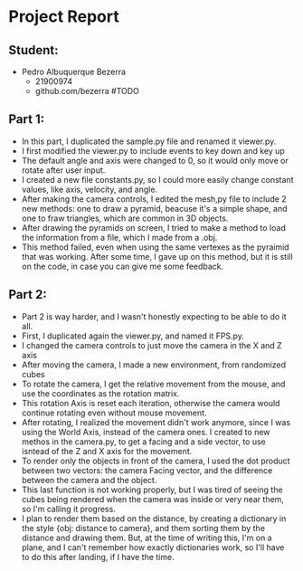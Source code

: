 # Project Report

## Student:
- Pedro Albuquerque Bezerra
   - 21900974
   - github.com/bezerra #TODO

## Part 1:
- In this part, I duplicated the sample.py file and renamed it viewer.py.
- I first modified the viewer.py to include events to key down and key up
- The default angle and axis were changed to 0, so it would only move or rotate after user input.
- I created a new file constants.py,  so I could more easily change constant values, like axis, velocity, and angle.
- After making the camera controls, I edited the mesh,py file to include 2 new methods: one to draw a pyramid, beacuse it's a simple shape, and one to fraw triangles, which are common in 3D objects.
- After drawing the pyramids on screen, I tried to make a method to load the information from a file, which I made from a .obj.
- This method failed, even when using the same vertexes as the pyraimid that was working. After some time, I gave up on this method, but it is still on the code, in case you can give me some feedback.

## Part 2:
- Part 2 is way harder, and I wasn't honestly expecting to be able to do it all.
- First, I duplicated again the viewer.py, and named it FPS.py.
- I changed the camera controls to just move the camera in the X and Z axis
- After moving the camera, I made a new environment, from randomized cubes
- To rotate the camera, I get the relative movement from the mouse, and use the coordinates as the rotation matrix.
- This rotation Axis is reset each iteration, otherwise the camera would continue rotating even without mouse movement.
- After rotating, I realized the movement didn't work anymore, since I was using the World Axis, instead of the camera ones. I created to new methos in the camera.py, to get a facing and a side vector, to use isntead of the Z and X axis for the movement.
- To render only the objects in front of the camera, I used the dot product between two vectors: the camera Facing vector, and the difference between the camera and the object.
- This last function is not working properly, but I was tired of seeing the cubes being rendered when the camera was inside or very near them, so I'm calling it progress.
- I plan to render them based on the distance, by creating a dictionary in the style {obj: distance to camera}, and them sorting them by the distance and drawing them. But, at the time of writing this, I'm on a plane, and I can't remember how exactly dictionaries work, so I'll have to do this after landing, if I have the time.
